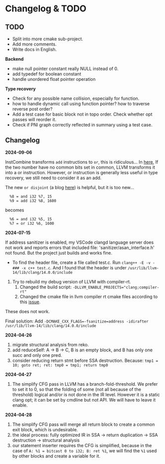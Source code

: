 # Changelog & TODO

## TODO

- Split into more cmake sub-project.
- Add more comments.
- Write docs in English.

**Backend**
- make null pointer constant really NULL instead of 0.
- add typedef for boolean constant
- handle unordered float pointer operation

**Type recovery**
- Check for any possible name collision, especially for function.
- how to handle dynamic call using function pointer? how to traverse reverse post order?
- Add a test case for basic block not in topo order. Check whether opt passes will reorder it.
- Check if PNI graph correctly reflected in summary using a test case.

## Changelog

**2024-09-06**

InstCombine transforms `add` instructions to `or`, this is ridiculous... In [here](https://github.com/llvm/llvm-project/blob/f15014ff549a8686671a599f7b49ce9963769eaf/llvm/lib/Transforms/InstCombine/InstCombineAddSub.cpp#L1379), If the two number have no common bits set in common, LLVM transforms it into a or instruction. However, or instruction is generally less useful in type recovery, we still need to consider it as an add.

The new `or disjoint` (a blog [here](https://www.npopov.com/2024/01/01/This-year-in-LLVM-2023.html#or-disjoint)) is helpful, but it is too new...

```
  %8 = and i32 %7, 15
  %9 = add i32 %8, 1600
```

becomes

```
  %6 = and i32 %5, 15
  %7 = or i32 %6, 1600
```


**2024-07-15**

If address sanitizer is enabled, my VSCode clangd language server does not work and reports errors that included file: 'sanitizer/asan_interface.h' not found. But the project just builds and works fine.

- To find the header file, create a file called test.c. Run `clang++ -E -v -### -x c++ test.c`. And I found that the header is under `/usr/lib/llvm-14/lib/clang/14.0.0/include`

1. Try to rebuild my debug version of LLVM with compiler-rt. 
   1. Changed the build script: `-DLLVM_ENABLE_PROJECTS="clang;compiler-rt"`
   2. Changed the cmake file in llvm compiler rt cmake files according to this [issue](https://github.com/llvm/llvm-project/issues/67085). 

These does not work.

Final solution: Add `-DCMAKE_CXX_FLAGS=-fsanitize=address -idirafter /usr/lib/llvm-14/lib/clang/14.0.0/include`

**2024-04-26**

1. migrate structural analysis from reko.
2. add reduceSelf: A -> B -> C, B is an empty block, and B has only one succ and only one pred.
3. consider reducing return stmt before SSA destruction. Because: `tmp1 = 10; goto ret; ret: tmp0 = tmp1; return tmp0`

**2024-04-27**
1. The simplify CFG pass in LLVM has a branch-fold-threshold. We prefer to set it to 0, so that the folding of some (not all because of the threshold) logical and/or is not done in the IR level. However it is a static clang opt; it can be set by cmdline but not API. We will have to leave it enable.

**2024-04-28**
1. The simplify CFG pass will merge all return block to create a common exit block, which is undesirable.
2. the ideal process: fully optimized IR in SSA -> return duplication -> SSA destruction -> structural analysis
3. our statement inserter requires the CFG is simplified, because in the case of `A: %1 = bitcast 0 to i32; B: ret %1`, we will find the `%1` used by other blocks and create a variable for it.
